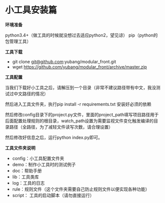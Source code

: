 # 小工具安装篇

**环境准备**

python3.4+（做工具的时候就没想过去适应python2，望见谅）
pip（python的包管理工具）

**工具下载**
- git clone git@github.com:yubang/modular_front.git
- wget https://github.com/yubang/modular_front/archive/master.zip

**工具配置**

当我们下载好小工具之后，请解压到一个目录（非常不建议路径带有中文，我没测试过中文路径的情况）

然后进入工具文件夹，执行pip install -r requirements.txt 安装好必须的依赖

然后修改config目录下的project.py文件，里面的project_path填写项目路径用于后面配置处理规则的根目录，watch_path设置为需要监视文件变化触发编译的目录路径（全路径，为了减轻文件读写次数，请合理设置）

然后修改好信息之后，运行python index.py即可。

**工具文件夹说明**
- config：小工具配置文件夹
- demo：制作小工具时的测试例子
- doc：帮助手册
- lib：工具类库
- log：工具的日志
- rule：规则文件（这个文件夹需要自己防止规则文件以便实现各种功能）
- script： 工具的启动脚本（请勿直接运行）
